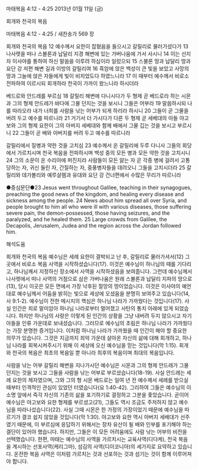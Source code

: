 마태복음 4:12 - 4:25 
2013년 01월 11일 (금)

회개와 천국의 복음



마태복음 4:12 - 4:25 / 새찬송가 569 장


회개와 천국의 복음
12 예수께서 요한이 잡혔음을 들으시고 갈릴리로 물러가셨다가 13 나사렛을 떠나 스불론과 납달리 지경 해변에 있는 가버나움에 가서 사시니 14 이는 선지자 이사야를 통하여 하신 말씀을 이루려 하심이라 일렀으되 15 스불론 땅과 납달리 땅과 요단 강 저편 해변 길과 이방의 갈릴리여 16 흑암에 앉은 백성이 큰 빛을 보았고 사망의 땅과 그늘에 앉은 자들에게 빛이 비치었도다 하였느니라 17 이 때부터 예수께서 비로소 전파하여 이르시되 회개하라 천국이 가까이 왔느니라 하시더라

베드로와 안드레를 부르심
18 갈릴리 해변에 다니시다가 두 형제 곧 베드로라 하는 시몬과 그의 형제 안드레가 바다에 그물 던지는 것을 보시니 그들은 어부라 19 말씀하시되 나를 따라오라 내가 너희를 사람을 낚는 어부가 되게 하리라 하시니 20 그들이 곧 그물을 버려 두고 예수를 따르니라 21 거기서 더 가시다가 다른 두 형제 곧 세베대의 아들 야고보와 그의 형제 요한이 그의 아버지 세베대와 함께 배에서 그물 깁는 것을 보시고 부르시니 22 그들이 곧 배와 아버지를 버려 두고 예수를 따르니라

갈릴리에서 질병과 약한 것을 고치심
23 예수께서 온 갈릴리에 두루 다니사 그들의 회당에서 가르치시며 천국 복음을 전파하시며 백성 중의 모든 병과 모든 약한 것을 고치시니 24 그의 소문이 온 수리아에 퍼진지라 사람들이 모든 앓는 자 곧 각종 병에 걸려서 고통 당하는 자, 귀신 들린 자, 간질하는 자, 중풍병자들을 데려오니 그들을 고치시더라 25 갈릴리와 데가볼리와 예루살렘과 유대와 요단 강 건너편에서 수많은 무리가 따르니라

●중심문단●23 Jesus went throughout Galilee, teaching in their synagogues, preaching the good news of the kingdom, and healing every disease and sickness among the people. 24 News about him spread all over Syria, and people brought to him all who were ill with various diseases, those suffering severe pain, the demon-possessed, those having seizures, and the paralyzed, and he healed them. 25 Large crowds from Galilee, the Decapolis, Jerusalem, Judea and the region across the Jordan followed him.

해석도움





회개와 천국의 복음
예수님은 세례 요한이 결박되고 난 후, 갈릴리로 물러가셔서(12) 그곳에서 비로소 복음 사역을 시작하셨습니다(17). 이것은 예수님이 하나님의 때를 기다리고, 하나님께서 지정하신 장소에서 사역을 시작하셨음을 보여줍니다. 그런데 예수님께서 나사렛에서 떠나 사역의 거점으로 삼은 가버나움은 원래 스불론과 납달리 지파의 땅으로(13), 당시 이곳은 모든 면에서 가장 낙후된 절망의 땅이었습니다. 이것은 이사야의 예언대로 예수님께서 어둠을 밝히는 빛으로 세상에 오셨음을 분명히 보여주고 있습니다(14, 사 9:1-2). 예수님이 전한 메시지의 핵심은 하나님 나라가 가까웠다는 것입니다(17). 사실 인간은 죄로 말미암아 하나님 나라로부터 멀어졌고 사탄의 통치 아래에 있게 되었습니다. 하지만 하나님의 사랑은 이렇게 된 인간의 상황을 그냥 내버려 두지 않으시고 자기 아들을 인류 가운데로 보내셨습니다. 그러므로 예수님의 초림은 하나님 나라가 가까웠다는 가장 분명한 증거입니다. 이처럼 하나님 나라가 가까웠을 때 인간이 해야 할 중요한 의무가 있습니다. 그것은 지금까지 죄악 가운데 살아온 자신의 삶에 대해 회개하고, 하나님 나라를 회복시켜주시기 위해 이 세상에 오신 예수님을 믿는 것입니다(막 1:15). 회개와 천국의 복음은 최초의 복음일 뿐 아니라 최후의 복음이며 최대의 복음입니다. 

사람을 낚는 어부
갈릴리 해변을 지나가시던 예수님은 시몬과 그의 형제 안드레가 그물 던지는 것을 보시고 그들을 사람을 낚는 어부로 부르셨습니다(18-19). 사실 안드레는 세례 요한의 제자였으며, 그와 그의 형 시몬 베드로는 일여 년 전 예수께서 세례를 받으실 때부터 인격적인 관심이 있었던 터였습니다(요 1:40-42). 그리하여 그들은 예수님의 이 소명 앞에서 즉각 자신의 기존의 삶을 포기하기로 결정하고 그분을 좇았습니다. 곧이어 예수님은 야고보와 요한 형제를 부르셨고(21), 그들도 역시 조금도 주저하지 않고 예수님을 따라나섰습니다(22). 사실 그때 시몬은 한 가정의 가장이었기 때문에 예수님을 따르기가 결코 쉽지 않았을 것입니다(막 1:30). 야고보와 요한 역시 아버지 세배대가 선주였기 때문에, 이 부르심에 응답하기 위해서는 장차 유산이 될 배와 인부를 포기해야 하는 결단이 있어야 했습니다. 하지만, 그들은 이 모든 어려움에도  사람 낚는 어부의 비전을 선택했습니다. 한편, 마태는 예수님의 사역을 가르치시는 교육사역(디다케), 천국 복음을 계시하는 선포사역(케리그마), 섬김의 사역(디이코니아)의 세가지로 요약하고 있습니다. 온전한 복음 사역은 이처럼 가르치는 것과 선포하는 것과 섬기는 것이 함께 이루어져야 합니다.